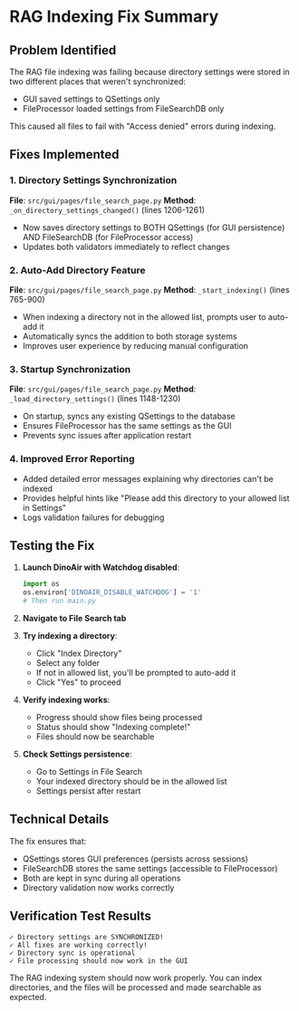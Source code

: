 # RAG Indexing Fix Summary

## Problem Identified
The RAG file indexing was failing because directory settings were stored in two different places that weren't synchronized:
- GUI saved settings to QSettings only
- FileProcessor loaded settings from FileSearchDB only

This caused all files to fail with "Access denied" errors during indexing.

## Fixes Implemented

### 1. Directory Settings Synchronization
**File**: `src/gui/pages/file_search_page.py`
**Method**: `_on_directory_settings_changed()` (lines 1206-1261)

- Now saves directory settings to BOTH QSettings (for GUI persistence) AND FileSearchDB (for FileProcessor access)
- Updates both validators immediately to reflect changes

### 2. Auto-Add Directory Feature
**File**: `src/gui/pages/file_search_page.py`
**Method**: `_start_indexing()` (lines 765-900)

- When indexing a directory not in the allowed list, prompts user to auto-add it
- Automatically syncs the addition to both storage systems
- Improves user experience by reducing manual configuration

### 3. Startup Synchronization
**File**: `src/gui/pages/file_search_page.py`
**Method**: `_load_directory_settings()` (lines 1148-1230)

- On startup, syncs any existing QSettings to the database
- Ensures FileProcessor has the same settings as the GUI
- Prevents sync issues after application restart

### 4. Improved Error Reporting
- Added detailed error messages explaining why directories can't be indexed
- Provides helpful hints like "Please add this directory to your allowed list in Settings"
- Logs validation failures for debugging

## Testing the Fix

1. **Launch DinoAir with Watchdog disabled**:
   ```python
   import os
   os.environ['DINOAIR_DISABLE_WATCHDOG'] = '1'
   # Then run main.py
   ```

2. **Navigate to File Search tab**

3. **Try indexing a directory**:
   - Click "Index Directory" 
   - Select any folder
   - If not in allowed list, you'll be prompted to auto-add it
   - Click "Yes" to proceed

4. **Verify indexing works**:
   - Progress should show files being processed
   - Status should show "Indexing complete!"
   - Files should now be searchable

5. **Check Settings persistence**:
   - Go to Settings in File Search
   - Your indexed directory should be in the allowed list
   - Settings persist after restart

## Technical Details

The fix ensures that:
- QSettings stores GUI preferences (persists across sessions)
- FileSearchDB stores the same settings (accessible to FileProcessor)
- Both are kept in sync during all operations
- Directory validation now works correctly

## Verification Test Results
```
✓ Directory settings are SYNCHRONIZED!
✓ All fixes are working correctly!
✓ Directory sync is operational
✓ File processing should now work in the GUI
```

The RAG indexing system should now work properly. You can index directories, and the files will be processed and made searchable as expected.